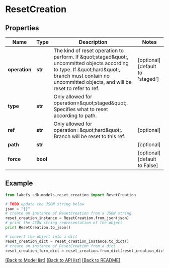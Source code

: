 # ResetCreation


## Properties

Name | Type | Description | Notes
------------ | ------------- | ------------- | -------------
**operation** | **str** | The kind of reset operation to perform.  If \&quot;staged\&quot;, uncommitted objects according to type.  If \&quot;hard\&quot;, branch must contain no uncommitted objects, and will be reset to refer to ref.  | [optional] [default to 'staged']
**type** | **str** | Only allowed for operation&#x3D;\&quot;staged\&quot;.  Specifies what to reset according to path.  | 
**ref** | **str** | Only allowed for operation&#x3D;\&quot;hard\&quot;.  Branch will be reset to this ref.  | [optional] 
**path** | **str** |  | [optional] 
**force** | **bool** |  | [optional] [default to False]

## Example

```python
from lakefs_sdk.models.reset_creation import ResetCreation

# TODO update the JSON string below
json = "{}"
# create an instance of ResetCreation from a JSON string
reset_creation_instance = ResetCreation.from_json(json)
# print the JSON string representation of the object
print ResetCreation.to_json()

# convert the object into a dict
reset_creation_dict = reset_creation_instance.to_dict()
# create an instance of ResetCreation from a dict
reset_creation_form_dict = reset_creation.from_dict(reset_creation_dict)
```
[[Back to Model list]](../README.md#documentation-for-models) [[Back to API list]](../README.md#documentation-for-api-endpoints) [[Back to README]](../README.md)


